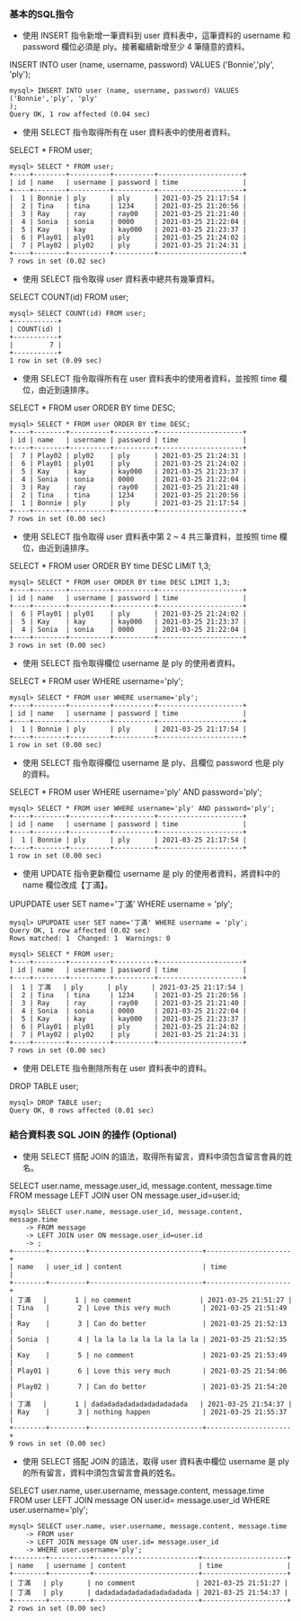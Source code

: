 ### 基本的SQL指令
- 使用 INSERT 指令新增一筆資料到 user 資料表中，這筆資料的 username 和password 欄位必須是 ply。接著繼續新增至少 4 筆隨意的資料。

INSERT INTO user (name, username, password) VALUES ('Bonnie','ply', 'ply');
```
mysql> INSERT INTO user (name, username, password) VALUES ('Bonnie','ply', 'ply'
);
Query OK, 1 row affected (0.04 sec)
```


- 使用 SELECT 指令取得所有在 user 資料表中的使用者資料。

SELECT * FROM user;
```
mysql> SELECT * FROM user;
+----+--------+----------+----------+---------------------+
| id | name   | username | password | time                |
+----+--------+----------+----------+---------------------+
|  1 | Bonnie | ply      | ply      | 2021-03-25 21:17:54 |
|  2 | Tina   | tina     | 1234     | 2021-03-25 21:20:56 |
|  3 | Ray    | ray      | ray00    | 2021-03-25 21:21:40 |
|  4 | Sonia  | sonia    | 0000     | 2021-03-25 21:22:04 |
|  5 | Kay    | kay      | kay000   | 2021-03-25 21:23:37 |
|  6 | Play01 | ply01    | ply      | 2021-03-25 21:24:02 |
|  7 | Play02 | ply02    | ply      | 2021-03-25 21:24:31 |
+----+--------+----------+----------+---------------------+
7 rows in set (0.02 sec)
```


- 使用 SELECT 指令取得 user 資料表中總共有幾筆資料。

SELECT COUNT(id) FROM user;
```
mysql> SELECT COUNT(id) FROM user;
+-----------+
| COUNT(id) |
+-----------+
|         7 |
+-----------+
1 row in set (0.09 sec)
```


- 使用 SELECT 指令取得所有在 user 資料表中的使用者資料，並按照 time 欄位，由近到遠排序。

SELECT * FROM user ORDER BY time DESC;
```
mysql> SELECT * FROM user ORDER BY time DESC;
+----+--------+----------+----------+---------------------+
| id | name   | username | password | time                |
+----+--------+----------+----------+---------------------+
|  7 | Play02 | ply02    | ply      | 2021-03-25 21:24:31 |
|  6 | Play01 | ply01    | ply      | 2021-03-25 21:24:02 |
|  5 | Kay    | kay      | kay000   | 2021-03-25 21:23:37 |
|  4 | Sonia  | sonia    | 0000     | 2021-03-25 21:22:04 |
|  3 | Ray    | ray      | ray00    | 2021-03-25 21:21:40 |
|  2 | Tina   | tina     | 1234     | 2021-03-25 21:20:56 |
|  1 | Bonnie | ply      | ply      | 2021-03-25 21:17:54 |
+----+--------+----------+----------+---------------------+
7 rows in set (0.00 sec)
```


- 使用 SELECT 指令取得 user 資料表中第 2 ~ 4 共三筆資料，並按照 time 欄位，由近到遠排序。

SELECT * FROM user ORDER BY time DESC LIMIT 1,3;
```
mysql> SELECT * FROM user ORDER BY time DESC LIMIT 1,3;
+----+--------+----------+----------+---------------------+
| id | name   | username | password | time                |
+----+--------+----------+----------+---------------------+
|  6 | Play01 | ply01    | ply      | 2021-03-25 21:24:02 |
|  5 | Kay    | kay      | kay000   | 2021-03-25 21:23:37 |
|  4 | Sonia  | sonia    | 0000     | 2021-03-25 21:22:04 |
+----+--------+----------+----------+---------------------+
3 rows in set (0.00 sec)
```


- 使用 SELECT 指令取得欄位 username 是 ply 的使用者資料。

SELECT * FROM user WHERE username='ply';
```
mysql> SELECT * FROM user WHERE username='ply';
+----+--------+----------+----------+---------------------+
| id | name   | username | password | time                |
+----+--------+----------+----------+---------------------+
|  1 | Bonnie | ply      | ply      | 2021-03-25 21:17:54 |
+----+--------+----------+----------+---------------------+
1 row in set (0.00 sec)
```


- 使用 SELECT 指令取得欄位 username 是 ply、且欄位 password 也是 ply 的資料。

SELECT * FROM user WHERE username='ply' AND password='ply';
```
mysql> SELECT * FROM user WHERE username='ply' AND password='ply';
+----+--------+----------+----------+---------------------+
| id | name   | username | password | time                |
+----+--------+----------+----------+---------------------+
|  1 | Bonnie | ply      | ply      | 2021-03-25 21:17:54 |
+----+--------+----------+----------+---------------------+
1 row in set (0.00 sec)
```


- 使用 UPDATE 指令更新欄位 username 是 ply 的使用者資料，將資料中的 name 欄位改成【丁滿】。

UPUPDATE user SET name='丁滿' WHERE username = 'ply';
```
mysql> UPUPDATE user SET name='丁滿' WHERE username = 'ply';
Query OK, 1 row affected (0.02 sec)
Rows matched: 1  Changed: 1  Warnings: 0

mysql> SELECT * FROM user;
+----+--------+----------+----------+---------------------+
| id | name   | username | password | time                |
+----+--------+----------+----------+---------------------+
|  1 | 丁滿   | ply      | ply      | 2021-03-25 21:17:54 |
|  2 | Tina   | tina     | 1234     | 2021-03-25 21:20:56 |
|  3 | Ray    | ray      | ray00    | 2021-03-25 21:21:40 |
|  4 | Sonia  | sonia    | 0000     | 2021-03-25 21:22:04 |
|  5 | Kay    | kay      | kay000   | 2021-03-25 21:23:37 |
|  6 | Play01 | ply01    | ply      | 2021-03-25 21:24:02 |
|  7 | Play02 | ply02    | ply      | 2021-03-25 21:24:31 |
+----+--------+----------+----------+---------------------+
7 rows in set (0.00 sec)
```


- 使用 DELETE 指令刪除所有在 user 資料表中的資料。

DROP TABLE user;
```
mysql> DROP TABLE user;
Query OK, 0 rows affected (0.01 sec)
```


### 結合資料表 SQL JOIN 的操作 (Optional)
- 使用 SELECT 搭配 JOIN 的語法，取得所有留言，資料中須包含留言會員的姓名。

SELECT user.name, message.user_id, message.content, message.time 
FROM message 
LEFT JOIN user ON message.user_id=user.id;
```
mysql> SELECT user.name, message.user_id, message.content, message.time
    -> FROM message
    -> LEFT JOIN user ON message.user_id=user.id
    -> ;
+--------+---------+----------------------------+---------------------+
| name   | user_id | content                    | time                |
+--------+---------+----------------------------+---------------------+
| 丁滿   |       1 | no comment                 | 2021-03-25 21:51:27 |
| Tina   |       2 | Love this very much        | 2021-03-25 21:51:49 |
| Ray    |       3 | Can do better              | 2021-03-25 21:52:13 |
| Sonia  |       4 | la la la la la la la la la | 2021-03-25 21:52:35 |
| Kay    |       5 | no comment                 | 2021-03-25 21:53:49 |
| Play01 |       6 | Love this very much        | 2021-03-25 21:54:06 |
| Play02 |       7 | Can do better              | 2021-03-25 21:54:20 |
| 丁滿   |       1 | dadadadadadadadadadadada   | 2021-03-25 21:54:37 |
| Ray    |       3 | nothing happen             | 2021-03-25 21:55:37 |
+--------+---------+----------------------------+---------------------+
9 rows in set (0.00 sec)
```


- 使用 SELECT 搭配 JOIN 的語法，取得 user 資料表中欄位 username 是 ply 的所有留言，資料中須包含留言會員的姓名。

SELECT user.name, user.username, message.content, message.time  
FROM user
LEFT JOIN message ON user.id= message.user_id
WHERE user.username='ply';
```
mysql> SELECT user.name, user.username, message.content, message.time
    -> FROM user
    -> LEFT JOIN message ON user.id= message.user_id
    -> WHERE user.username='ply';
+--------+----------+--------------------------+---------------------+
| name   | username | content                  | time                |
+--------+----------+--------------------------+---------------------+
| 丁滿   | ply      | no comment               | 2021-03-25 21:51:27 |
| 丁滿   | ply      | dadadadadadadadadadadada | 2021-03-25 21:54:37 |
+--------+----------+--------------------------+---------------------+
2 rows in set (0.00 sec)
```
